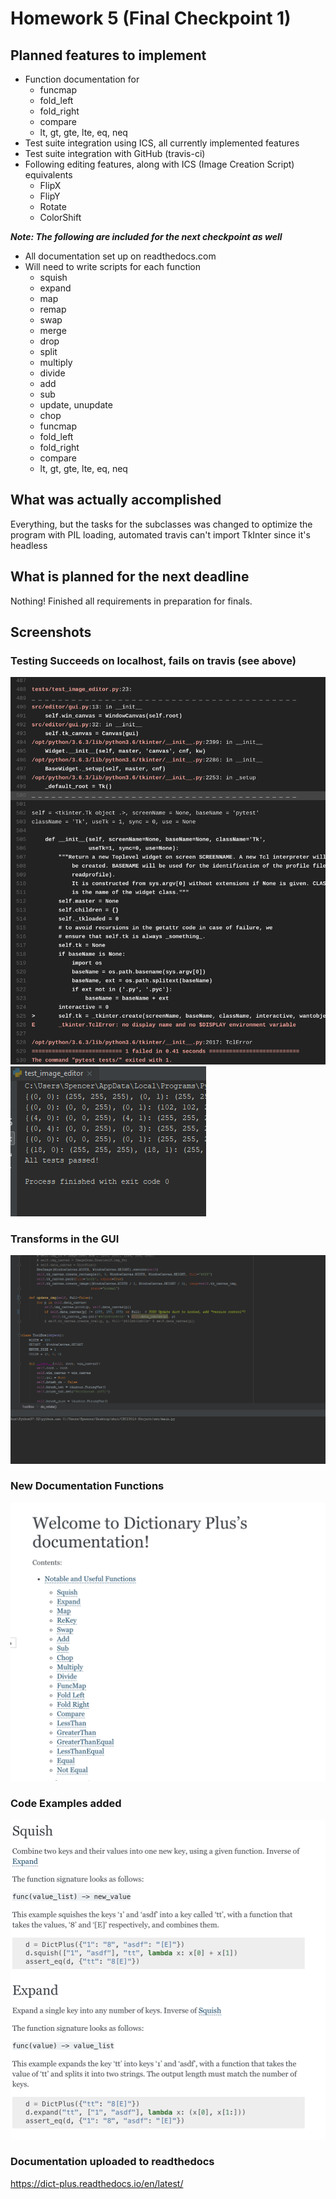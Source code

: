 # Homework 5 (Final Checkpoint 1)

## Planned features to implement
- Function documentation for
    - funcmap
    - fold_left
    - fold_right
    - compare
    - lt, gt, gte, lte, eq, neq
- Test suite integration using ICS, all currently implemented features
- Test suite integration with GitHub (travis-ci)
- Following editing features, along with ICS (Image Creation Script) equivalents 
    - FlipX
    - FlipY
    - Rotate
    - ColorShift

***Note: The following are included for the next checkpoint as well***
- All documentation set up on readthedocs.com
- Will need to write scripts for each function
    - squish
    - expand
    - map
    - remap
    - swap
    - merge
    - drop
    - split
    - multiply
    - divide
    - add
    - sub
    - update, unupdate
    - chop
    - funcmap
    - fold_left
    - fold_right
    - compare
    - lt, gt, gte, lte, eq, neq


##  What was actually accomplished
Everything, but the tasks for the subclasses was changed to optimize the program with PIL loading,
automated travis can't import TkInter since it's headless

## What is planned for the next deadline
Nothing! Finished all requirements in preparation for finals.

## Screenshots
### Testing Succeeds on localhost, fails on travis (see above)
<img src="images/hw5_tkinterfail.PNG" />
<img src="images/hw5_testsuccess.PNG" />

### Transforms in the GUI
<img src="images/hw5_transforms.gif" />

### New Documentation Functions
<img src="images/hw5_newfuncs.png" />

### Code Examples added
<img src="images/hw5_code_examples.png" />

### Documentation uploaded to readthedocs
https://dict-plus.readthedocs.io/en/latest/
